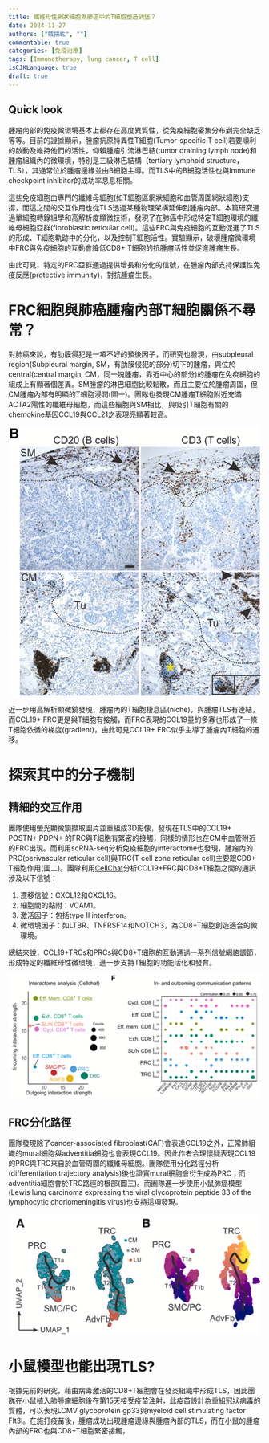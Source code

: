 ```yaml
---
title: 纖維母性網狀細胞為肺癌中的T細胞塑造碉堡？
date: 2024-11-27
authors: ["戴揚紘", ""]
commentable: true
categories: [免疫治療]
tags: [Immunotherapy, lung cancer, T cell]
isCJKLanguage: true
draft: true
---
```

<!--more-->
## Quick look 
腫瘤內部的免疫微環境基本上都存在高度異質性，從免疫細胞密集分布到完全缺乏等等。目前的證據顯示，腫瘤抗原特異性T細胞(Tumor-specific T cell)若要順利的啟動及維持他們的活性，仰賴腫瘤引流淋巴結(tumor draining lymph node)和腫瘤組織內的微環境，特別是三級淋巴結構（tertiary lymphoid structure，TLS），其通常位於腫瘤邊緣並由B細胞主導。而TLS中的B細胞活性也與Immune checkpoint inhibitor的成功率息息相關。

這些免疫細胞由專門的纖維母細胞(如T細胞區網狀細胞和血管周圍網狀細胞)支撐，而這之間的交互作用也從TLS透過某種物理架構延伸到腫瘤內部。本篇研究通過單細胞轉錄組學和高解析度顯微技術，發現了在肺癌中形成特定T細胞環境的纖維母細胞亞群(fibroblastic reticular cell)。這些FRC與免疫細胞的互動促進了TLS的形成、T細胞軌跡中的分化，以及控制T細胞活性。實驗顯示，破壞腫瘤微環境中FRC與免疫細胞的互動會降低CD8+ T細胞的抗腫瘤活性並促進腫瘤生長。

由此可見，特定的FRC亞群通過提供增長和分化的信號，在腫瘤內部支持保護性免疫反應(protective immunity)，對抗腫瘤生長。

# FRC細胞與肺癌腫瘤內部T細胞關係不尋常？
對肺癌來說，有肋膜侵犯是一項不好的預後因子，而研究也發現，由subpleural region(Subpleural margin, SM，有肋膜侵犯的部分)切下的腫瘤，與位於central(central margin, CM，同一塊腫瘤，靠近中心的部分)的腫瘤在免疫細胞的組成上有顯著個差異。SM腫瘤的淋巴細胞比較鬆散，而且主要位於腫瘤周圍，但CM腫瘤內部有明顯的T細胞浸潤(圖一)。團隊也發現CM腫瘤T細胞附近充滿ACTA2陽性的纖維母細胞，而這些細胞與SM相比，與吸引T細胞有關的chemokine基因CCL19與CCL21之表現亮顯著較高。

![fig1](fig1.png '圖一')

近一步用高解析顯微鏡發現，腫瘤內的T細胞棲息區(niche)，與腫瘤TLS有連結，而CCL19+ FRC更是與T細胞有接觸，而FRC表現的CCL19量的多寡也形成了一條T細胞依循的梯度(gradient)，由此可見CCL19+ FRC似乎主導了腫瘤內T細胞的遷移。

# 探索其中的分子機制
## 精細的交互作用
團隊使用螢光顯微鏡擷取圖片並重組成3D影像，發現在TLS中的CCL19+ POSTN+ PDPN+ 的FRC與T細胞有緊密的接觸，同樣的情形也在CM中血管附近的FRC出現。而利用scRNA-seq分析免疫細胞的interactome也發現，腫瘤內的PRC(perivascular reticular cell)與TRC(T cell zone reticular cell)主要跟CD8+ T細胞作用(圖二)。團隊利用[CellChat](https://www.nature.com/articles/s41467-021-21246-9)分析CCL19+FRC與CD8+T細胞之間的通訊涉及以下信號：
1. 遷移信號：CXCL12和CXCL16。
2. 細胞間的黏附：VCAM1。
3. 激活因子：包括type II interferon。
4. 微環境因子：如LTBR、TNFRSF14和NOTCH3，為CD8+T細胞創造適合的微環境。

總結來說，CCL19+TRCs和PRCs與CD8+T細胞的互動通過一系列信號網絡調節，形成特定的纖維母性微環境，進一步支持T細胞的功能活化和發育。

![fig2](fig2.png '圖二')

## FRC分化路徑
團隊發現除了cancer-associated fibroblast(CAF)會表達CCL19之外，正常肺組織的mural細胞與adventitia細胞也會表現CCL19。因此作者合理懷疑表現CCL19的PRC與TRC來自於血管周圍的纖維母細胞。團隊使用分化路徑分析(differentiation trajectory analysis)後也證實mural細胞會衍生成為PRC；而adventitia細胞會於TRC路徑的根部(圖三)。而團隊進一步使用小鼠肺癌模型(Lewis lung carcinoma expressing the viral glycoprotein peptide 33 of the lymphocytic choriomeningitis virus)也支持這項發現。

![fig3](fig3.png '圖三')

# 小鼠模型也能出現TLS?
根據先前的研究，藉由病毒激活的CD8+T細胞會在發炎組織中形成TLS，因此團隊在小鼠植入肺腫瘤細胞後在第15天接受疫苗注射，此疫苗設計為重組冠狀病毒的質體，可以表現LCMV glycoprotein gp33與myeloid cell stimulating factor Flt3l。在施打疫苗後，腫瘤成功出現腫瘤邊緣與腫瘤內部的TLS，而在小鼠的腫瘤內部的FRC也與CD8+T細胞緊密接觸，